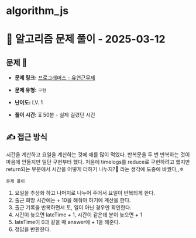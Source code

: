 # algorithm_js

# 📝 알고리즘 문제 풀이 - 2025-03-12

## 문제 📖

-   **문제 링크:** [프로그래머스 - 유연근무제](https://school.programmers.co.kr/learn/courses/30/lessons/388351)

-   **문제 유형:** `구현`

-   **난이도:** LV. 1

-   **풀이 시간:** ⏳ 50분 - 실제 걸렸던 시간

## ✍ 접근 방식

시간을 계산하고 요일을 계산하는 것에 애를 많이 먹었다.
반복문을 두 번 반복하는 것이 마음에 안들지만 일단 구현부터 했다.
처음에 timelogs를 reduce로 구현하려고 했지만 return되는 부분에서 시간을 어떻게 더하기 나누지?🤔 라는 생각에 도중에 바꿨다,,ㅎ

`문제 풀이`

1. 요일을 추상화 하고 나머지로 나누어 주어서 요일이 반복되게 한다.
2. 출근 희망 시간에는 + 10을 해줘야 하기에 계산을 한다.
3. 출근 기록을 반복하면서 토, 일이 아닌 경우만 확인한다.
4. 시간이 늦으면 lateTime + 1, 시간이 같은데 분이 늦으면 + 1
5. lateTime이 0과 같을 때 answer에 + 1을 해준다.
6. 정답을 반환한다.

